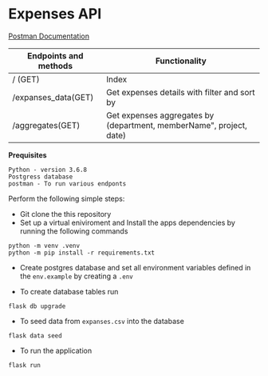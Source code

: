 # Expenses API

[Postman Documentation](https://documenter.getpostman.com/view/4000258/Uz5DocTx)

|Endpoints and methods      | Functionality
|---------------------------|---------------------------------------
|/ (GET)                    |Index
|/expanses_data(GET)        |Get expenses details with filter and sort by
|/aggregates(GET)           |Get expenses aggregates by (department, memberName", project, date)

**Prequisites**

```
Python - version 3.6.8
Postgress database
postman - To run various endponts
```

Perform the following simple steps:

- Git clone the this repository  
- Set up a virtual eniviroment and Install the apps dependencies by running the following commands
```
python -m venv .venv
python -m pip install -r requirements.txt
```
- Create postgres database and set all environment variables defined in the `env.example` by creating a `.env`

- To create database tables run  
```
flask db upgrade
```
- To seed data from `expanses.csv` into the database 
```
flask data seed
```
- To run the application
```
flask run
```
